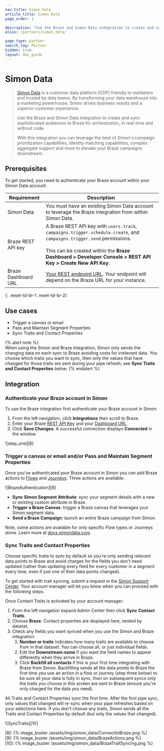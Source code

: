 ```yaml
---
nav_title: Simon Data
article_title: Simon Data
page_order: 1

description: "Use the Braze and Simon Data integration to create and sync sophisticated audiences to Braze for orchestration, in real-time and without code."
alias: /partners/simon_data/

page_type: partner
search_tag: Partner
hidden: true
layout: dev_guide
---
```


# Simon Data

> [Simon Data][1] is a customer data platform (CDP) friendly to marketers and trusted by data teams. By transforming your data warehouse into a marketing powerhouse, Simon drives business results and a superior customer experience.
>
> Use the Braze and Simon Data integration to create and sync sophisticated audiences to Braze for orchestration, in real-time and without code. 
>
> With this integration you can leverage the best of Simon's campaign prioritization capabilities, Identity matching capabilities, complex aggregate support and more to elevate your Braze campaigns downstream. 

## Prerequisites

To get started, you need to authenticate your Braze account within your Simon Data account. 

| Requirement         | Description                                                                                                                                                               |
| ------------------- | ------------------------------------------------------------------------------------------------------------------------------------------------------------------------- |
| Simon Data          | You must have an existing Simon Data account to leverage the Braze integration from within Simon Data.                                                                    |
| Braze REST API key  | A Braze REST API key with `users.track`, `campaigns.trigger.schedule.create`, and `campaigns.trigger.send` permissions. <br><br> This can be created within the **Braze Dashboard > Developer Console > REST API Key > Create New API Key**. |
| Braze Dashboard URL | [Your REST endpoint URL][1]. Your endpoint will depend on the Braze URL for your instance.                                                                                |

{: .reset-td-br-1 .reset-td-br-2}

## Use cases

- Trigger a canvas or email  
- Pass and Maintain Segment Properties 
- Sync Traits and Contact Properties 

{% alert note %}  
When using the Simon and Braze integration, Simon only sends the changing data on each sync to Braze avoiding costs for irrelevant data. You choose which traits you want to sync, then only the values that have changed for those traits are sent during your pipe refresh; see **Sync Traits and Contact Properties** below.
{% endalert %}

## Integration

### Authenticate your Braze account in Simon

To use the Braze integration first authenticate your Braze account in Simon:

1. From the left navigation, click **Integrations** then scroll to Braze.
2. Enter your Braze [REST API Key][2] and your [Dashboard URL][3].
3. Click **Save Changes**. A successful connection displays **Connected** in the window.

![step_one][8]

### Trigger a canvas or email and/or Pass and Maintain Segment Properties

Once you've authenticated your Braze account in Simon you can add Braze actions to [Flows][4] and [Journeys][5]. Three actions are available:

![BrazeAuthentication][9]

- **Sync Simon Segment Attribute**: sync your segment details with a new or existing custom attribute in Braze.
- **Trigger a Braze Canvas**: trigger a Braze canvas that leverages your Simon segment data.
- **Send a Braze Campaign**: launch an entire Braze campaign from Simon.

Note, some actions are available for only specific Flow types or Journeys alone. Learn more at [docs.simondata.com][6].

### Sync Traits and Contact Properties

Choose specific traits to sync by default so you're only sending relevant data points to Braze and avoid charges for the fields you don't need updated (rather than updating every field for every customer in a segment every time, even if just one of their data points changed). 

To get started with trait syncing, submit a request in the [Simon Support Center][7]. Your account manager will let you know when you can proceed with the following steps. 

Once Contact Traits is activated by your account manager:

1. From the left navigation expand Admin Center then click **Sync Contact Traits**.
2. Choose **Braze**. Contact properties are displayed here, nested by dataset.
3. Check any fields you want synced when you use the Simon and Braze integration:
   1. **Number or traits** indicates how many traits are available to choose from in that dataset. You can choose all, or just individual fields.
   2. Edit the **Downstream name** if you want the field names to appear differently when they arrive in Braze.
   3. Click **Backfill all contacts** if this is your first time integrating with Braze from Simon. Backfilling sends all the data points to Braze the first time you use an action in a flow or journey (step three below) to be sure all your data is fully in sync, then on subsequent syncs only the traits you choose in this screen are sent to Braze (ensure you're only charged for the data you need).

All Traits and Contact Properties sync the first time. After the first pipe sync, only values that changed will re-sync when your pipe refreshes based on your selections here. If you don't choose any traits, Simon sends all the Traits and Contact Properties by default (but only the values that changed).

![SyncTraits][10]


[1]: https://www.simondata.com

[2]: https://www.braze.com/docs/api/home?redirected=true#creating-and-managing-rest-api-keys

[3]: https://www.braze.com/docs/api/basics#api-definitions

[4]: https://docs.simondata.com/docs/campaigns-flows

[5]: https://docs.simondata.com/docs/campaigns-journeys-two

[6]: https://docs.simondata.com

[7]: https://docs.simondata.com/docs/support-center

[8]: {% image_buster /assets/img/simon_data/ConnecttoBraze.png %}  
[9]: {% image_buster /assets/img/simon_data/BrazeActions.png %}  
[10]: {% image_buster /assets/img/simon_data/BrazeTraitSyncing.png %}
